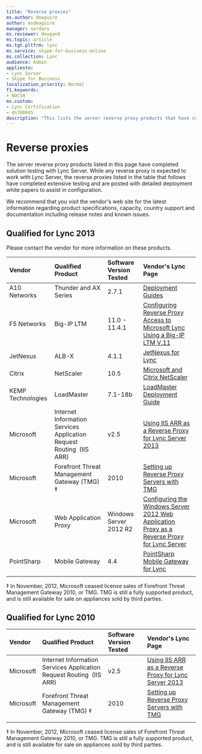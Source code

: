 ```yaml
---
title: "Reverse proxies"
ms.author: dmaguire
author: msdmaguire
manager: serdars
ms.reviewer: dougand
ms.topic: article
ms.tgt.pltfrm: lync
ms.service: skype-for-business-online
ms.collection: Lync
audience: Admin
appliesto:
- Lync Server
- Skype for Business
localization_priority: Normal
f1.keywords:
- NOCSH
ms.custom:
- Lync Certification
- dn788945
description: "This lists the server reverse proxy products that have completed solution testing with Lync Server. While any reverse proxy is expected to work with Lync Server, the reverse proxies listed below have completed extensive testing and are posted with detailed deployment white papers to assist in configuration.."
---
```


# Reverse proxies

The server reverse proxy products listed in this page have completed solution testing with Lync Server. While any reverse proxy is expected to work with Lync Server, the reverse proxies listed in the table that follows have completed extensive testing and are posted with detailed deployment white papers to assist in configuration.

We recommend that you visit the vendor's web site for the latest information regarding product specifications, capacity, country support and documentation including release notes and known issues.

## Qualified for Lync 2013

Please contact the vendor for more information on these products.

|Vendor |Qualified Product |Software Version Tested |Vendor's Lync Page  |
|:--- |:--- |:--- |:--- |
|A10 Networks |Thunder and AX Series | 2.7.1 |  [Deployment Guides](https://www.a10networks.com/resources/deployment_guides.php)      |
|F5 Networks | Big-IP LTM |11.0 - 11.4.1 | [Configuring Reverse Proxy Access to Microsoft Lync Using a Big-IP LTM V.11](http://www.f5.com/pdf/use-cases/reverse-proxy-access-microsoft-lync-partner-use-case.pdf)|
|JetNexus |  ALB-X |   4.1.1 | [JetNexus for Lync](http://www.jetnexus.com/support/applications/microsoft-lync/)        |
|Citrix     |   NetScaler |  10.5 | [Microsoft and Citrix NetScaler](https://www.citrix.com/global-partners/microsoft/netscaler.html)   |
|KEMP Technologies |  LoadMaster |7.1-18b|  [LoadMaster Deployment Guide](https://kemptechnologies.com/microsoft-load-balancing/load-balancing-microsoft-lync)       |
|Microsoft| Internet Information Services Application Request Routing  (IIS ARR) |  v2.5       | [Using IIS ARR as a Reverse Proxy for Lync Server 2013](https://blogs.technet.com/b/nexthop/archive/2013/02/19/using-iis-arr-as-a-reverse-proxy-for-lync-server-2013.aspx)  |
|Microsoft| Forefront Threat Management Gateway (TMG) &Dagger;| 2010 |[Setting up Reverse Proxy Servers with TMG](https://technet.microsoft.com/library/gg398069(v=ocs.15)) |
|Microsoft| Web Application Proxy |Windows Server 2012 R2 | [Configuring the Windows Server 2012 Web Application Proxy as a Reverse Proxy for Lync Server](https://www.microsoft.com/download/details.aspx?id=44940) |
|PointSharp | Mobile Gateway | 4.4 | [PointSharp Mobile Gateway for Lync](https://www.pointsharp.com/products/pointsharp-mobile-gateway-for-lync) |
|     |         |         |         |

&Dagger; In November, 2012, Microsoft ceased license sales of Forefront Threat Management Gateway 2010, or TMG. TMG is still a fully supported product, and is still available for sale on appliances sold by third parties.

## Qualified for Lync 2010

|Vendor |Qualified Product |Software Version Tested  |Vendor's Lync Page  |
|:--- |:---- |:--- |:--- |
|Microsoft     |   Internet Information Services Application Request Routing  (IIS ARR)      |  v2.5       | [Using IIS ARR as a Reverse Proxy for Lync Server 2013](https://blogs.technet.com/b/nexthop/archive/2013/02/19/using-iis-arr-as-a-reverse-proxy-for-lync-server-2013.aspx)      |
|Microsoft     | Forefront Threat Management Gateway (TMG) &Dagger; |     2010       | [Setting up Reverse Proxy Servers with TMG](https://docs.microsoft.com/previous-versions/office/skype-server-2010/gg398069(v=ocs.14))  |
|     |         |         |         |


&Dagger; In November, 2012, Microsoft ceased license sales of Forefront Threat Management Gateway 2010, or TMG. TMG is still a fully supported product, and is still available for sale on appliances sold by third parties.
